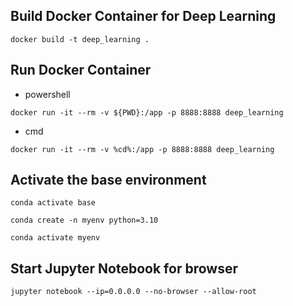 ## Build Docker Container for Deep Learning
```shell
docker build -t deep_learning .
```

## Run Docker Container
 - powershell
```shell
docker run -it --rm -v ${PWD}:/app -p 8888:8888 deep_learning
```
 - cmd
```shell
docker run -it --rm -v %cd%:/app -p 8888:8888 deep_learning
```

## Activate the base environment
```shell
conda activate base
```
```shell
conda create -n myenv python=3.10
```
```shell
conda activate myenv
```

## Start Jupyter Notebook for browser
```shell
jupyter notebook --ip=0.0.0.0 --no-browser --allow-root
```